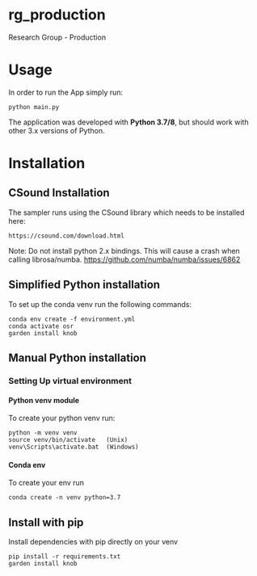 # rg_production
Research Group - Production

# Usage
In order to run the App simply run:

    python main.py

The application was developed with **Python 3.7/8**, but should work with other 3.x versions of Python.

# Installation

## CSound Installation

The sampler runs using the CSound library which needs to be installed here:

    https://csound.com/download.html
    
Note: Do not install python 2.x bindings. This will cause a crash when calling librosa/numba. https://github.com/numba/numba/issues/6862


## Simplified Python installation

To set up the conda venv run the following commands:

    conda env create -f environment.yml
    conda activate osr
    garden install knob


## Manual Python installation
### Setting Up virtual environment

#### Python venv module
To create your python venv run:

    python -m venv venv
    source venv/bin/activate   (Unix)
    venv\Scripts\activate.bat  (Windows)

#### Conda env
To create your env run
   
    conda create -n venv python=3.7

## Install with pip
Install dependencies with pip directly on your venv

    pip install -r requirements.txt
    garden install knob


